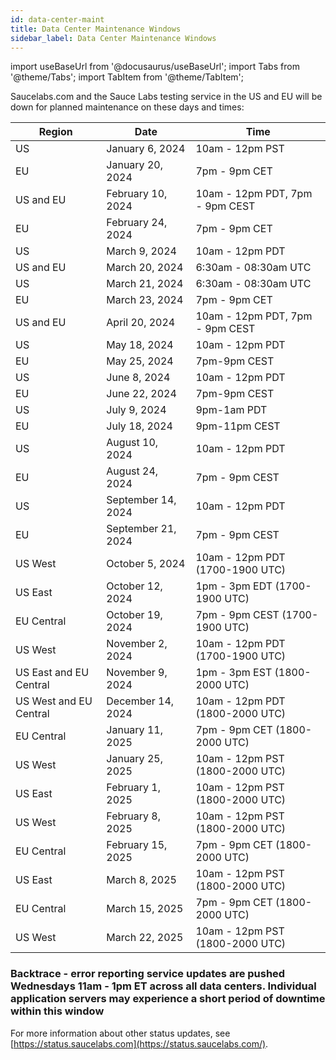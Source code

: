 ```yaml
---
id: data-center-maint
title: Data Center Maintenance Windows
sidebar_label: Data Center Maintenance Windows
---
```


import useBaseUrl from '@docusaurus/useBaseUrl';
import Tabs from '@theme/Tabs';
import TabItem from '@theme/TabItem';

Saucelabs.com and the Sauce Labs testing service in the US and EU will be down for planned maintenance on these days and times:

| Region     | Date               | Time                           |
| ---------- | ------------------ | ------------------------------ |
| US         | January 6, 2024    | 10am - 12pm PST                |
| EU         | January 20, 2024   | 7pm - 9pm CET                  |
| US and EU  | February 10, 2024  | 10am - 12pm PDT, 7pm - 9pm CEST|
| EU         | February 24, 2024  | 7pm - 9pm CET                  |
| US         | March 9, 2024      | 10am - 12pm PDT                |
| US and EU  | March 20, 2024     | 6:30am - 08:30am UTC           |
| US         | March 21, 2024     | 6:30am - 08:30am UTC           |
| EU         | March 23, 2024     | 7pm - 9pm CET                  |
| US and EU  | April 20, 2024     | 10am - 12pm PDT, 7pm - 9pm CEST|
| US         | May 18, 2024       | 10am - 12pm PDT                |
| EU         | May 25, 2024       | 7pm-9pm CEST                   |
| US         | June 8, 2024       | 10am - 12pm PDT                |
| EU         | June 22, 2024      | 7pm-9pm CEST                   |
| US         | July 9, 2024       | 9pm-1am PDT                    |
| EU         | July 18, 2024      | 9pm-11pm CEST                  |
| US         | August 10, 2024    | 10am - 12pm PDT                |
| EU         | August 24, 2024    | 7pm - 9pm CEST                 |
| US         | September 14, 2024 | 10am - 12pm PDT                |
| EU         | September 21, 2024 | 7pm - 9pm CEST                 |
| US West    | October 5, 2024    | 10am - 12pm PDT (1700-1900 UTC)|
| US East    | October 12, 2024   | 1pm - 3pm EDT (1700-1900 UTC)  |
| EU Central | October 19, 2024   | 7pm - 9pm CEST (1700-1900 UTC) |
| US West    | November 2, 2024   | 10am - 12pm PDT (1700-1900 UTC)|
| US East and EU Central | November 9, 2024   | 1pm - 3pm EST (1800-2000 UTC)  |
| US West and EU Central | December 14, 2024  | 10am - 12pm PDT (1800-2000 UTC)|
| EU Central | January 11, 2025   | 7pm - 9pm CET (1800-2000 UTC) |
| US West    | January 25, 2025   | 10am - 12pm PST (1800-2000 UTC) |
| US East    | February 1, 2025   | 10am - 12pm PST (1800-2000 UTC) |
| US West    | February 8, 2025   | 10am - 12pm PST (1800-2000 UTC) |
| EU Central | February 15, 2025  | 7pm - 9pm CET (1800-2000 UTC) |
| US East    | March 8, 2025      | 10am - 12pm PST (1800-2000 UTC) |
| EU Central | March 15, 2025     | 7pm - 9pm CET (1800-2000 UTC) |
| US West    | March 22, 2025     | 10am - 12pm PST (1800-2000 UTC) |

### Backtrace - error reporting service updates are pushed Wednesdays 11am - 1pm ET across all data centers. Individual application servers may experience a short period of downtime within this window

For more information about other status updates, see [https://status.saucelabs.com](https://status.saucelabs.com/).
